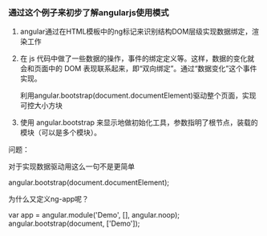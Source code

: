 
### 通过这个例子来初步了解angularjs使用模式
1. angular通过在HTML模板中的ng标记来识别结构DOM层级实现数据绑定，渲染工作

2. 在 js 代码中做了一些数据的操作，事件的绑定定义等。这样，数据的变化就会和页面中的 DOM 表现联系起来，即“双向绑定”。通过“数据变化”这个事件实现。

    利用angular.bootstrap(document.documentElement)驱动整个页面，实现可控大小方块

3. 使用 angular.bootstrap 来显示地做初始化工具，参数指明了根节点，装载的模块（可以是多个模块）。

问题：

对于实现数据驱动用这么一句不是更简单

angular.bootstrap(document.documentElement);

为什么又定义ng-app呢？

var app = angular.module('Demo', [], angular.noop);
angular.bootstrap(document, ['Demo']);
